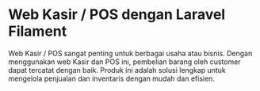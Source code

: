 # Web Kasir / POS dengan Laravel Filament

Web Kasir / POS sangat penting untuk berbagai usaha atau bisnis. Dengan menggunakan web Kasir dan POS ini, pembelian barang oleh customer dapat tercatat dengan baik. Produk ini adalah solusi lengkap untuk mengelola penjualan dan inventaris dengan mudah dan efisien.
